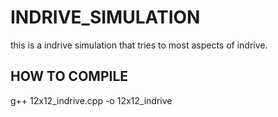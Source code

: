 # INDRIVE_SIMULATION
this is a indrive simulation that tries to most aspects of indrive. 

## HOW TO COMPILE
g++ 12x12_indrive.cpp -o 12x12_indrive